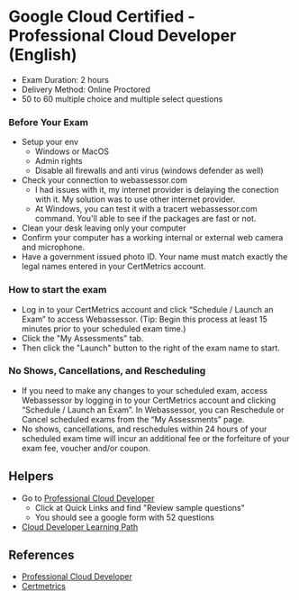 
# Google Cloud Certified - Professional Cloud Developer (English)

- Exam Duration: 2 hours
- Delivery Method: Online Proctored
- 50 to 60 multiple choice and multiple select questions

### Before Your Exam
- Setup your env
  - Windows or MacOS
  - Admin rights
  - Disable all firewalls and anti virus (windows defender as well)
- Check your connection to webassessor.com
  - I had issues with it, my internet provider is delaying the conection with it. My solution was to use other internet provider.
  - At Windows, you can test it with a tracert webassessor.com command. You'll able to see if the packages are fast or not.
- Clean your desk leaving only your computer
- Confirm your computer has a working internal or external web camera and microphone.
- Have a government issued photo ID. Your name must match exactly the legal names entered in your CertMetrics account.

### How to start the exam
- Log in to your CertMetrics account and click “Schedule / Launch an Exam” to access Webassessor. (Tip: Begin this process at least 15 minutes prior to your scheduled exam time.)
- Click the "My Assessments" tab.
- Then click the "Launch" button to the right of the exam name to start.

### No Shows, Cancellations, and Rescheduling

- If you need to make any changes to your scheduled exam, access Webassessor by logging in to your CertMetrics account and clicking “Schedule / Launch an Exam”. In Webassessor, you can Reschedule or Cancel scheduled exams from the “My Assessments” page.
- No shows, cancellations, and reschedules within 24 hours of your scheduled exam time will incur an additional fee or the forfeiture of your exam fee, voucher and/or coupon.

## Helpers

- Go to [Professional Cloud Developer](https://cloud.google.com/learn/certification/cloud-developer?hl=en)
  - Click at Quick Links and find "Review sample questions"
  - You should see a google form with 52 questions
- [Cloud Developer Learning Path](https://www.cloudskillsboost.google/paths/19)

## References

 - [Professional Cloud Developer](https://cloud.google.com/learn/certification/cloud-developer?hl=en)
 - [Certmetrics](https://cp.certmetrics.com/google/en/login)

